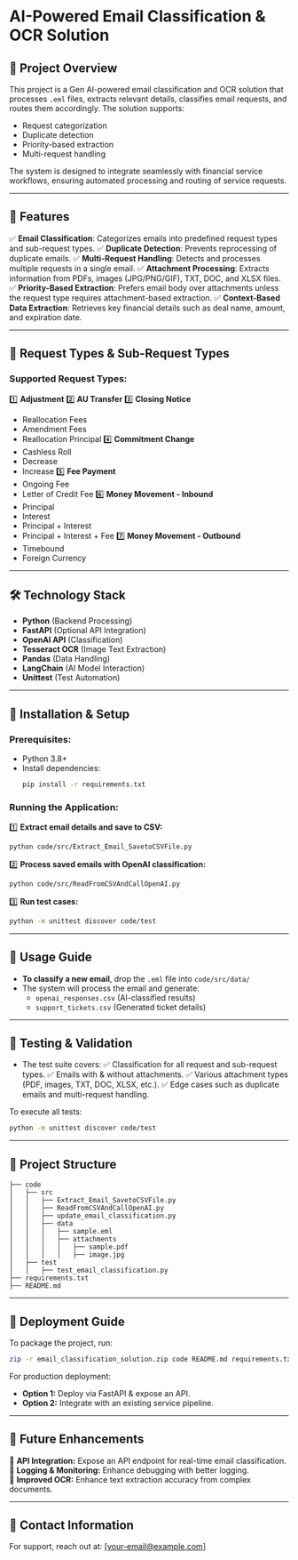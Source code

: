 # AI-Powered Email Classification & OCR Solution

## 📌 Project Overview
This project is a Gen AI-powered email classification and OCR solution that processes `.eml` files, extracts relevant details, classifies email requests, and routes them accordingly. The solution supports:
- Request categorization
- Duplicate detection
- Priority-based extraction
- Multi-request handling

The system is designed to integrate seamlessly with financial service workflows, ensuring automated processing and routing of service requests.

---

## 🚀 Features
✅ **Email Classification**: Categorizes emails into predefined request types and sub-request types.
✅ **Duplicate Detection**: Prevents reprocessing of duplicate emails.
✅ **Multi-Request Handling**: Detects and processes multiple requests in a single email.
✅ **Attachment Processing**: Extracts information from PDFs, images (JPG/PNG/GIF), TXT, DOC, and XLSX files.
✅ **Priority-Based Extraction**: Prefers email body over attachments unless the request type requires attachment-based extraction.
✅ **Context-Based Data Extraction**: Retrieves key financial details such as deal name, amount, and expiration date.

---

## 📂 Request Types & Sub-Request Types
### Supported Request Types:
1️⃣ **Adjustment**
2️⃣ **AU Transfer**
3️⃣ **Closing Notice**  
   - Reallocation Fees
   - Amendment Fees
   - Reallocation Principal
4️⃣ **Commitment Change**  
   - Cashless Roll
   - Decrease
   - Increase
5️⃣ **Fee Payment**  
   - Ongoing Fee
   - Letter of Credit Fee
6️⃣ **Money Movement - Inbound**  
   - Principal
   - Interest
   - Principal + Interest
   - Principal + Interest + Fee
7️⃣ **Money Movement - Outbound**  
   - Timebound
   - Foreign Currency

---

## 🛠️ Technology Stack
- **Python** (Backend Processing)
- **FastAPI** (Optional API Integration)
- **OpenAI API** (Classification)
- **Tesseract OCR** (Image Text Extraction)
- **Pandas** (Data Handling)
- **LangChain** (AI Model Interaction)
- **Unittest** (Test Automation)

---

## 🔧 Installation & Setup
### Prerequisites:
- Python 3.8+
- Install dependencies:
  ```sh
  pip install -r requirements.txt
  ```

### Running the Application:
1️⃣ **Extract email details and save to CSV:**
   ```sh
   python code/src/Extract_Email_SavetoCSVFile.py
   ```
2️⃣ **Process saved emails with OpenAI classification:**
   ```sh
   python code/src/ReadFromCSVAndCallOpenAI.py
   ```
3️⃣ **Run test cases:**
   ```sh
   python -m unittest discover code/test
   ```

---

## 📖 Usage Guide
- **To classify a new email**, drop the `.eml` file into `code/src/data/`
- The system will process the email and generate:
  - `openai_responses.csv` (AI-classified results)
  - `support_tickets.csv` (Generated ticket details)

---

## 🧪 Testing & Validation
- The test suite covers:
  ✅ Classification for all request and sub-request types.
  ✅ Emails with & without attachments.
  ✅ Various attachment types (PDF, images, TXT, DOC, XLSX, etc.).
  ✅ Edge cases such as duplicate emails and multi-request handling.

To execute all tests:
```sh
python -m unittest discover code/test
```

---

## 📁 Project Structure
```
├── code
│   ├── src
│   │   ├── Extract_Email_SavetoCSVFile.py
│   │   ├── ReadFromCSVAndCallOpenAI.py
│   │   ├── update_email_classification.py
│   │   ├── data
│   │   │   ├── sample.eml
│   │   │   ├── attachments
│   │   │   │   ├── sample.pdf
│   │   │   │   ├── image.jpg
│   ├── test
│   │   ├── test_email_classification.py
├── requirements.txt
├── README.md
```

---

## 🚀 Deployment Guide
To package the project, run:
```sh
zip -r email_classification_solution.zip code README.md requirements.txt
```
For production deployment:
- **Option 1:** Deploy via FastAPI & expose an API.
- **Option 2:** Integrate with an existing service pipeline.

---

## 🔮 Future Enhancements
🚀 **API Integration:** Expose an API endpoint for real-time email classification.  
🚀 **Logging & Monitoring:** Enhance debugging with better logging.  
🚀 **Improved OCR:** Enhance text extraction accuracy from complex documents.  

---

## 📩 Contact Information
For support, reach out at: [your-email@example.com]
